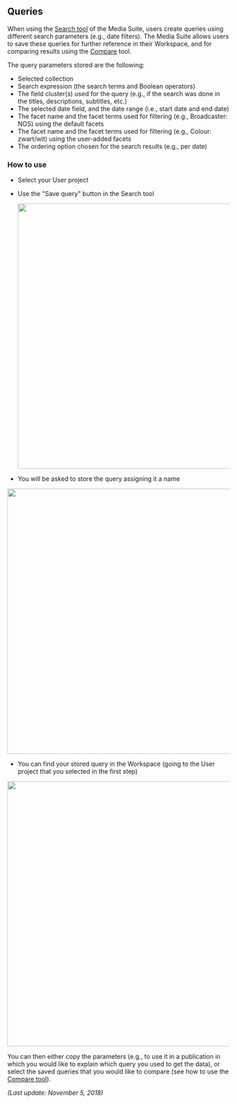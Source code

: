 Queries
---

When using the [Search tool](http://mediasuite.clariah.nl/documentation/tools/single-search) of the Media Suite, users create queries using different search parameters (e.g., date filters). The Media Suite allows users to save these queries for further reference in their Workspace, and for comparing results using the [Compare](http://mediasuite.clariah.nl/documentation/tools/query-comparison) tool.

The query parameters stored are the following:

- Selected collection
- Search expression (the search terms and Boolean operators)
- The field cluster(s) used for the query (e.g., if the search was done in the titles, descriptions, subtitles, etc.)
- The selected date field, and the date range (i.e., start date and end date)
- The facet name and the facet terms used for filtering (e.g., Broadcaster: NOS) using the default facets
- The facet name and the facet terms used for filtering (e.g., Colour: zwart/wit) using the user-added facets
- The ordering option chosen for the search results (e.g., per date)

### How to use

- Select your User project

- Use the "Save query" button in the Search tool 

  <img src="https://github.com/CLARIAH/mediasuite-info/blob/master/docs/_images/saved_queries_button.png?raw=true" width="600px" />

- You will be asked to store the query assigning it a name

<img src="https://github.com/CLARIAH/mediasuite-info/blob/master/docs/_images/saved_queries_dialogbox.png?raw=true" width="600px" />

- You can find your stored query in the Workspace (going to the User project that you selected in the first step)

<img src="https://github.com/CLARIAH/mediasuite-info/blob/master/docs/_images/saved_queries.jpg?raw=true" width="600px" />

You can then either copy the parameters (e.g., to use it in a publication in which you would like to explain which query you used to get the data), or select the saved queries that you would like to compare (see how to use the [Compare tool](http://mediasuite-test.rdlabs.beeldengeluid.nl/documentation/tools/query-comparison)).



*(Last update: November 5, 2018)*